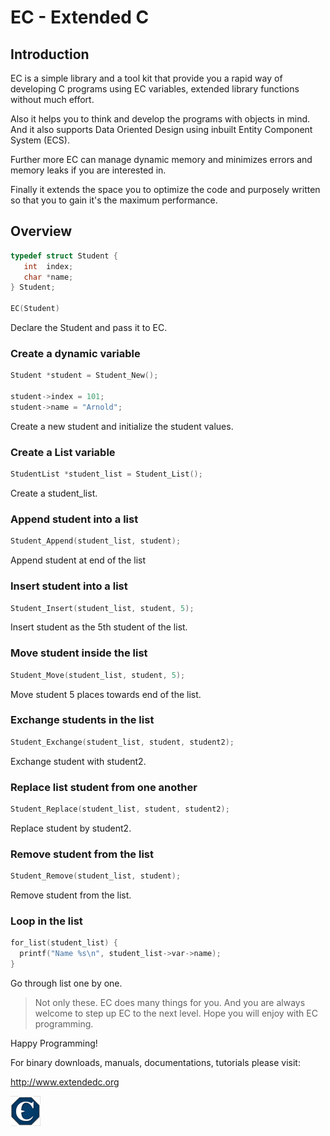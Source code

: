 # EC - Extended C

## Introduction

EC is a simple library and a tool kit that provide you a rapid way of developing C programs using EC variables, extended library functions without much effort.  

Also it helps you to think and develop the programs with objects in mind. And it also supports Data Oriented Design using inbuilt Entity Component System (ECS).  

Further more EC can manage dynamic memory and minimizes errors and memory leaks if you are interested in.  

Finally it extends the space you to optimize the code and purposely written so that you to gain it's the maximum performance.  

## Overview

```c
typedef struct Student {
   int  index;
   char *name;
} Student;

EC(Student)
```
Declare the Student and pass it to EC.  

### Create a dynamic variable
```c
Student *student = Student_New();

student->index = 101;
student->name = "Arnold";
```
Create a new student and initialize the student values.  

### Create a List variable

```c
StudentList *student_list = Student_List();
```
Create a student_list.  

### Append student into a list
```c
Student_Append(student_list, student);
```
Append student at end of the list  

### Insert student into a list
```c
Student_Insert(student_list, student, 5);
```

Insert student as the 5th student of the list. 

### Move student inside the list

```c
Student_Move(student_list, student, 5);
```
Move student 5 places towards end of the list.  

### Exchange students in the list
```c
Student_Exchange(student_list, student, student2);
```
Exchange student with student2.  

### Replace list student from one another
```c
Student_Replace(student_list, student, student2);
```
Replace student by student2.  

### Remove student from the list

```c
Student_Remove(student_list, student);
```
Remove student from the list.  

### Loop in the list

```c
for_list(student_list) {
  printf("Name %s\n", student_list->var->name);
}
```
Go through list one by one.  

> Not only these. EC does many things for you. And you are always welcome to step up EC to the next level. Hope you will enjoy with EC programming.  
  
Happy Programming!
  
For binary downloads, manuals, documentations, tutorials please visit:  

<http://www.extendedc.org>  

![Logo, Extended C logo ](doc/logo.png)  